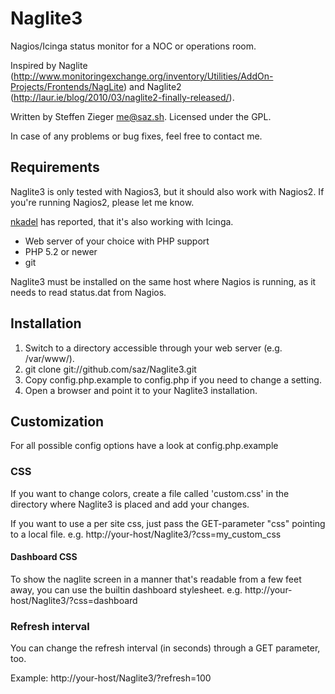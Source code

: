 Naglite3
========

Nagios/Icinga status monitor for a NOC or operations room.

Inspired by Naglite (http://www.monitoringexchange.org/inventory/Utilities/AddOn-Projects/Frontends/NagLite) 
and Naglite2 (http://laur.ie/blog/2010/03/naglite2-finally-released/).

Written by Steffen Zieger <me@saz.sh>.
Licensed under the GPL.

In case of any problems or bug fixes, feel free to contact me.

Requirements
------------

Naglite3 is only tested with Nagios3, but it should also work with Nagios2.
If you're running Nagios2, please let me know.

[nkadel](https://github.com/nkadel) has reported, that it's also working with Icinga.

- Web server of your choice with PHP support
- PHP 5.2 or newer
- git

Naglite3 must be installed on the same host where Nagios is running, as it
needs to read status.dat from Nagios.

Installation
------------

1. Switch to a directory accessible through your web server (e.g. /var/www/).
2. git clone git://github.com/saz/Naglite3.git
3. Copy config.php.example to config.php if you need to change a setting.
4. Open a browser and point it to your Naglite3 installation.

Customization
-------------

For all possible config options have a look at config.php.example

### CSS

If you want to change colors, create a file called 'custom.css' in the
directory where Naglite3 is placed and add your changes.

If you want to use a per site css, just pass the GET-parameter "css" pointing to a local file.
e.g. http://your-host/Naglite3/?css=my_custom_css

#### Dashboard CSS

To show the naglite screen in a manner that's readable from a few feet away, you can use the builtin dashboard stylesheet.
e.g. http://your-host/Naglite3/?css=dashboard

### Refresh interval

You can change the refresh interval (in seconds) through a GET parameter, too.

Example:
http://your-host/Naglite3/?refresh=100
